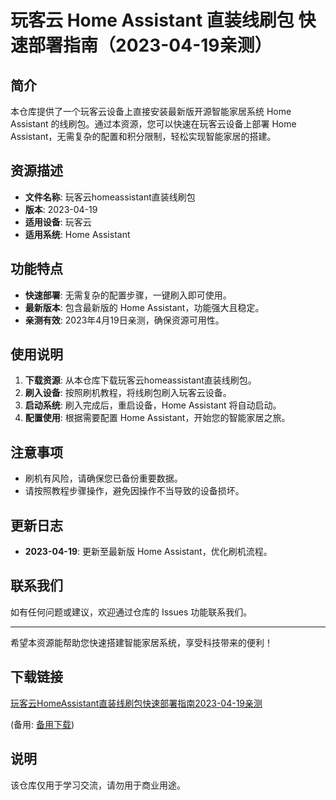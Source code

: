 # 玩客云 Home Assistant 直装线刷包 快速部署指南（2023-04-19亲测）

## 简介
本仓库提供了一个玩客云设备上直接安装最新版开源智能家居系统 Home Assistant 的线刷包。通过本资源，您可以快速在玩客云设备上部署 Home Assistant，无需复杂的配置和积分限制，轻松实现智能家居的搭建。

## 资源描述
- **文件名称**: 玩客云homeassistant直装线刷包
- **版本**: 2023-04-19
- **适用设备**: 玩客云
- **适用系统**: Home Assistant

## 功能特点
- **快速部署**: 无需复杂的配置步骤，一键刷入即可使用。
- **最新版本**: 包含最新版的 Home Assistant，功能强大且稳定。
- **亲测有效**: 2023年4月19日亲测，确保资源可用性。

## 使用说明
1. **下载资源**: 从本仓库下载玩客云homeassistant直装线刷包。
2. **刷入设备**: 按照刷机教程，将线刷包刷入玩客云设备。
3. **启动系统**: 刷入完成后，重启设备，Home Assistant 将自动启动。
4. **配置使用**: 根据需要配置 Home Assistant，开始您的智能家居之旅。

## 注意事项
- 刷机有风险，请确保您已备份重要数据。
- 请按照教程步骤操作，避免因操作不当导致的设备损坏。

## 更新日志
- **2023-04-19**: 更新至最新版 Home Assistant，优化刷机流程。

## 联系我们
如有任何问题或建议，欢迎通过仓库的 Issues 功能联系我们。

---

希望本资源能帮助您快速搭建智能家居系统，享受科技带来的便利！

## 下载链接
[玩客云HomeAssistant直装线刷包快速部署指南2023-04-19亲测](https://pan.quark.cn/s/a85211e7e8b4) 

(备用: [备用下载](https://pan.baidu.com/s/1N5US99RQ46vl4M1msJUa2Q?pwd=1234))

## 说明

该仓库仅用于学习交流，请勿用于商业用途。
